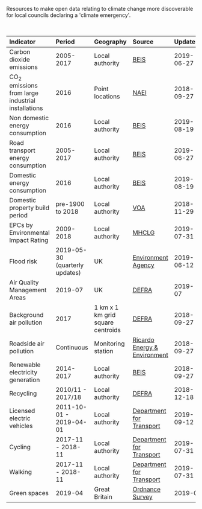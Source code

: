 Resources to make open data relating to climate change more discoverable for local councils declaring a 'climate emergency'.

<br>

|Indicator |Period |Geography |Source |Updated |Licence |Data |
|:---|:---|:---|:---|:---|:---|:---|
|Carbon dioxide emissions |2005-2017 |Local authority |<a href="https://www.gov.uk/government/collections/uk-local-authority-and-regional-carbon-dioxide-emissions-national-statistics" target="_blank">BEIS</a> | 2019-06-27 |<a href="http://www.nationalarchives.gov.uk/doc/open-government-licence/version/3/" target="_blank">OGL v3.0</a> |<a href="data/co2_emissions.csv" target="_blank">view</a> |
|CO<sub>2</sub> emissions from large industrial installations |2016 |Point locations |<a href="https://naei.beis.gov.uk/data/map-large-source" target="_blank">NAEI</a> | 2018-09-27 |<a href="http://www.nationalarchives.gov.uk/doc/open-government-licence/version/3/" target="_blank">OGL v3.0</a> |<a href="data/large_point_sources.csv" target="_blank">view</a> |
|Non domestic energy consumption |2016 |Local authority |<a href="https://www.gov.uk/government/statistical-data-sets/total-final-energy-consumption-at-regional-and-local-authority-level" target="_blank">BEIS</a> | 2019-08-19 |<a href="http://www.nationalarchives.gov.uk/doc/open-government-licence/version/3/" target="_blank">OGL v3.0</a> |<a href="data/non_domestic_energy_consumption.csv" target="_blank">view</a> |
|Road transport energy consumption |2005-2017 |Local authority |<a href="https://www.gov.uk/government/statistical-data-sets/road-transport-energy-consumption-at-regional-and-local-authority-level" target="_blank">BEIS</a> | 2019-06-27 |<a href="http://www.nationalarchives.gov.uk/doc/open-government-licence/version/3/" target="_blank">OGL v3.0</a> |<a href="data/road_transport_energy_consumption.csv" target="_blank">view</a> |
|Domestic energy consumption |2016 |Local authority |<a href="https://www.gov.uk/government/statistical-data-sets/total-final-energy-consumption-at-regional-and-local-authority-level" target="_blank">BEIS</a> | 2019-08-19 |<a href="http://www.nationalarchives.gov.uk/doc/open-government-licence/version/3/" target="_blank">OGL v3.0</a> |<a href="data/domestic_energy_consumption.csv" target="_blank">view</a> |
|Domestic property build period |pre-1900 to 2018 |Local authority |<a href="https://www.gov.uk/government/statistics/council-tax-stock-of-properties-2018" target="_blank">VOA</a> | 2018-11-29 |<a href="http://www.nationalarchives.gov.uk/doc/open-government-licence/version/3/" target="_blank">OGL v3.0</a> |<a href="data/domestic_property_build_period.csv" target="_blank">view</a> |
|EPCs by Environmental Impact Rating |2009-2018 |Local authority |<a href="https://assets.publishing.service.gov.uk/government/uploads/system/uploads/attachment_data/file/821971/D2_-_Domestic_EPCs.xlsx" target="_blank">MHCLG</a> | 2019-07-31 |<a href="http://www.nationalarchives.gov.uk/doc/open-government-licence/version/3/" target="_blank">OGL v3.0</a> |<a href="data/domestic_epcs.csv" target="_blank">view</a> |
|Flood risk |2019-05-30 (quarterly updates) |UK |<a href="https://data.gov.uk/dataset/risk-of-flooding-from-rivers-and-sea1" target="_blank">Environment Agency</a> | 2019-06-12 |<a href="http://www.nationalarchives.gov.uk/doc/open-government-licence/version/3/" target="_blank">OGL v3.0</a> |<a href="code/flood_risk.R" target="_blank">view</a> |
|Air Quality Management Areas |2019-07 |UK |<a href="https://uk-air.defra.gov.uk/aqma/maps" target="_blank">DEFRA</a> |2019-07 |<a href="http://www.nationalarchives.gov.uk/doc/open-government-licence/version/3/" target="_blank">OGL v3.0</a> |<a href="code/aqma.R" target="_blank">view</a> |
|Background air pollution |2017 |1 km x 1 km grid square centroids |<a href="https://uk-air.defra.gov.uk/data/laqm-background-maps?year=2017" target="_blank">DEFRA</a> | 2018-09-27 |<a href="http://www.nationalarchives.gov.uk/doc/open-government-licence/version/3/" target="_blank">OGL v3.0</a> |<a href="code/background_air_pollution.R" target="_blank">view</a>  |
|Roadside air pollution |Continuous |Monitoring station |<a href="https://www.airqualityengland.co.uk/" target="_blank">Ricardo Energy & Environment</a> | 2018-09-27 |<a href="http://www.nationalarchives.gov.uk/doc/open-government-licence/version/3/" target="_blank">OGL v3.0</a> |<a href="code/roadside_air_pollution.R" target="_blank">view</a>  |
|Renewable electricity generation |2014-2017 |Local authority |<a href="https://www.gov.uk/government/statistics/regional-renewable-statistics" target="_blank">BEIS</a> | 2018-09-27 |<a href="http://www.nationalarchives.gov.uk/doc/open-government-licence/version/3/" target="_blank">OGL v3.0</a> |<a href="data/renewable_electricity_generation.csv" target="_blank">view</a> |
|Recycling |2010/11 - 2017/18 |Local authority |<a href="https://www.gov.uk/government/statistical-data-sets/env18-local-authority-collected-waste-annual-results-tables" target="_blank">DEFRA</a> | 2018-12-18 |<a href="http://www.nationalarchives.gov.uk/doc/open-government-licence/version/3/" target="_blank">OGL v3.0</a> |<a href="data/recycling.csv" target="_blank">view</a> |
|Licensed electric vehicles |2011-10-01 - 2019-04-01 |Local authority |<a href="https://www.gov.uk/government/statistical-data-sets/all-vehicles-veh01" target="_blank">Department for Transport </a> | 2019-09-12 |<a href="http://www.nationalarchives.gov.uk/doc/open-government-licence/version/3/" target="_blank">OGL v3.0</a> |<a href="data/electric_vehicles.csv" target="_blank">view</a> |
|Cycling |2017-11 - 2018-11 |Local authority |<a href="https://www.gov.uk/government/statistical-data-sets/walking-and-cycling-statistics-cw" target="_blank">Department for Transport</a> | 2019-07-31 |<a href="http://www.nationalarchives.gov.uk/doc/open-government-licence/version/3/" target="_blank">OGL v3.0</a> |<a href="data/cycling.csv" target="_blank">view</a> |
|Walking |2017-11 - 2018-11 |Local authority |<a href="https://www.gov.uk/government/statistical-data-sets/walking-and-cycling-statistics-cw" target="_blank">Department for Transport</a> | 2019-07-31 |<a href="http://www.nationalarchives.gov.uk/doc/open-government-licence/version/3/" target="_blank">OGL v3.0</a> |<a href="data/walking.csv" target="_blank">view</a> |
|Green spaces |2019-04  |Great Britain |<a href="https://www.ordnancesurvey.co.uk/business-and-government/products/os-open-greenspace.html" target="_blank">Ordnance Survey</a> |2019-0 |<a href="http://www.nationalarchives.gov.uk/doc/open-government-licence/version/3/" target="_blank">OGL v3.0</a> |<a href="code/greenspaces.R" target="_blank">view</a> |
